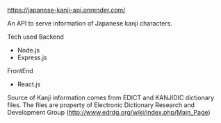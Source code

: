 https://japanese-kanji-api.onrender.com/

An API to serve information of Japanese kanji characters. 

Tech used 
Backend
- Node.js 
- Express.js 
 
FrontEnd 
- React.js

Source of Kanji information comes from EDICT and KANJIDIC dictionary files.
The files are property of Electronic Dictionary Research and Development Group (http://www.edrdg.org/wiki/index.php/Main_Page)
